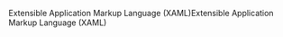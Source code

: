 <span data-ttu-id="c7c2e-101">Extensible Application Markup Language (XAML)</span><span class="sxs-lookup"><span data-stu-id="c7c2e-101">Extensible Application Markup Language (XAML)</span></span>